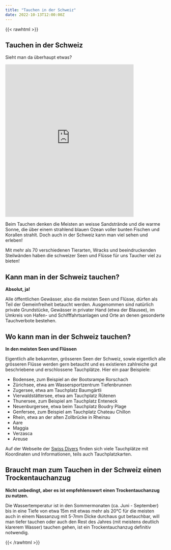 ```yaml
---
title: "Tauchen in der Schweiz"
date: 2022-10-13T12:00:00Z
---
```


{{< rawhtml >}}
<section class="banner style1 orient-left content-align-left image-position-right fullscreen onload-image-fade-in onload-content-fade-right">
  <div class="content">
    <h1>Tauchen in der Schweiz</h1>
    <p class="major">Sieht man da überhaupt etwas?</p>
    <p>
      <iframe width="80%" style="min-height: 480px" src="https://www.youtube.com/embed/8-65o-cIWjw?start=160" title="YouTube video player" frameborder="0" allow="accelerometer; autoplay; clipboard-write; encrypted-media; gyroscope; picture-in-picture" allowfullscreen></iframe>
    </p>
    <p>
      Beim Tauchen denken die Meisten an weisse Sandstrände und die warme Sonne, die über einem strahlend blauen Ozean voller bunten Fischen und Korallen strahlt. Doch auch in der Schweiz kann man viel sehen und erleben!
    </p>
    <p>
      Mit mehr als 70 verschiedenen Tierarten, Wracks und beeindruckenden Steilwänden haben die schweizer Seen und Flüsse für uns Taucher viel zu bieten!
    </p>
  </div>
</section>

<section class="banner style1 orient-left content-align-left image-position-right fullscreen onload-image-fade-in onload-content-fade-right">
  <div class="content">
    <h2>Kann man in der Schweiz tauchen?</h2>
    <p><strong>Absolut, ja!</strong></p>
    <p>
      Alle öffentlichen Gewässer, also die meisten Seen und Flüsse, dürfen als Teil der Gemeinfreiheit betaucht werden.
      Ausgenommen sind natürlich private Grundstücke, Gewässer in privater Hand (etwa der Blausee), im Umkreis von Hafen- und Schifffahrtsanlagen und Orte an denen gesonderte Tauchverbote bestehen.
    </p>
  </div>  
</section>  

<section class="banner style1 orient-left content-align-left image-position-right fullscreen onload-image-fade-in onload-content-fade-right">
  <div class="content">
    <h2>Wo kann man in der Schweiz tauchen?</h2>
    <p><strong>In den meisten Seen und Flüssen</strong></p>
    <p>
      Eigentlich alle bekannten, grösseren Seen der Schweiz, sowie eigentlich alle grösseren Flüsse werden gern betaucht
      und es existieren zahlreiche gut beschriebene und erschlossene Tauchplätze. Hier ein paar Beispiele:
    </p>
    <ul>
      <li>Bodensee, zum Beispiel an der Bootsrampe Rorschach</li>
      <li>Zürichsee, etwa am Wassersportzentrum Tiefenbrunnen</li>
      <li>Zugersee, etwa am Tauchplatz Baumgärtli</li>
      <li>Vierwaldstättersee, etwa am Tauchplatz Rütenen</li>
      <li>Thunersee, zum Beispiel am Tauchplatz Enteneck</li>
      <li>Neuenburgersee, etwa beim Tauchplatz Boudry Plage</li>
      <li>Genfersee, zum Beispiel am Tauchplatz Chateau Chillon</li>
      <li>Rhein, etwa an der alten Zollbrücke in Rheinau</li>
      <li>Aare</li>
      <li>Maggia</li>
      <li>Verzasca</li>
      <li>Areuse</li>
    </ul>
    <p>Auf der Webseite der <a href="https://swiss-divers.ch">Swiss Divers</a> finden sich viele Tauchplätze mit Koordinaten und Informationen, teils auch Tauchplatzkarten.</p>
  </div>  
</section>

<section class="banner style1 orient-left content-align-left image-position-right fullscreen onload-image-fade-in onload-content-fade-right">
  <div class="content">
    <h2>Braucht man zum Tauchen in der Schweiz einen Trockentauchanzug</h2>
    <p><strong>Nicht unbedingt, aber es ist empfehlenswert einen Trockentauchanzug zu nutzen.</strong></p>
    <p>
      Die Wassertemperatur ist in den Sommermonaten (ca. Juni - September) bis in eine Tiefe von etwa 15m mit etwas mehr als 20°C für die meisten auch in einem Nassanzug mit 5-7mm Dicke durchaus gut betauchbar, will man tiefer tauchen oder auch den Rest des Jahres (mit meistens deutlich klarerem Wasser) tauchen gehen, ist ein Trockentauchanzug definitiv notwendig.
    </p>
  </div>  
</section>

<script type="application/ld+json">
{
   "@context": "https://schema.org",
   "@type": "FAQPage",
   "mainEntity": [{
      "@type": "Question",
      "name": "Kann man in der Schweiz tauchen?",
      "acceptedAnswer": {
        "@type": "Answer",
        "text": "<p><strong>Absolut, ja!</strong> Alle öffentlichen Gewässer, also die meisten Seen und Flüsse, dürfen als Teil der Gemeinfreiheit betaucht werden. Ausgenommen sind natürlich private Grundstücke, Gewässer in privater Hand (etwa der Blausee), im Umkreis von Hafen- und Schifffahrtsanlagen und Orte an denen gesonderte Tauchverbote bestehen.</p>"
      }
    }, {
      "@type": "Question",
      "name": "Wo kann man in der Schweiz tauchen?",
      "acceptedAnswer": {
        "@type": "Answer",
        "text": "<p><strong>In vielen Seen und Flüssen</strong> Eigentlich alle bekannten, grösseren Seen der Schweiz, sowie eigentlich alle grösseren Flüsse werden gern betauchtund es existieren zahlreiche gut beschriebene und erschlossene Tauchplätze. Hier ein paar Beispiele:</p><ul><li>Bodensee, zum Beispiel an der Bootsrampe Rorschach</li><li>Zürichsee, etwa am Wassersportzentrum Tiefenbrunnen</li><li>Zugersee, etwa am Tauchplatz Baumgärtli</li><li>Vierwaldstättersee, etwa am Tauchplatz Rütenen</li><li>Thunersee, zum Beispiel am Tauchplatz Enteneck</li><li>Neuenburgersee, etwa beim Tauchplatz Boudry Plage</li><li>Genfersee, zum Beispiel am Tauchplatz Chateau Chillon</li><li>Rhein, etwa an der alten Zollbrücke in Rheinau</li><li>Aare</li><li>Maggia</li><li>Verzasca</li><li>Areuse</li></ul><p>Auf der Webseite der <a href=\"https://swiss-divers.ch\">Swiss Divers</a> finden sich viele Tauchplätze mit Koordinaten und Informationen, teils auch Tauchplatzkarten.</p>"
      }
    }
  ]
}
</script>
{{< /rawhtml >}}
